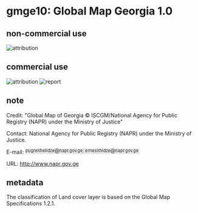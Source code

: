 # gmge10: Global Map Georgia 1.0
## non-commercial use
![attribution](https://globalmaps.github.io/globalmaps/attribution.png)
## commercial use
![attribution](https://globalmaps.github.io/globalmaps/attribution.png)  ![report](https://globalmaps.github.io/globalmaps/report.png)

## note
Credit: "Global Map of Georgia © ISCGM/National Agency for Public Registry (NAPR) under the Ministry of Justice"

Contact: National Agency for Public Registry (NAPR) under the Ministry of Justice. 

E-mail: ![email](email.png)

URL: http://www.napr.gov.ge

## metadata
The classification of Land cover layer is based on the Global Map Specifications 1.2.1. 

